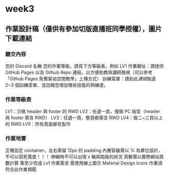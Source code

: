 # week3
## 作業設計稿（僅供有參加切版直播班同學授權），圖片下載連結

### 繳交內容
您的 Discord 名稱
您的作業等級，請見下方等級表，例如 LV1
作業網址：請提供 GitHub Pages 以及 Github Repo 連結，以方便助教與講師檢視（可以參考「Github Pages 免費架站空間教學」上傳方式）
訓練菜單：請到此*連結*挑選 2~3 個訓練菜單，並回報您增加哪些技能的熟練度。

### 作業等級表
LV1：只做 header 與 footer 的 RWD
LV2：任選一頁，僅做 PC 版型（header 與 footer 需含 RWD）
LV3：任選一頁，整頁都需含 RWD
LV4：做二~三頁以上的 RWD
LV5：所有頁面都有製作

### 作業地雷
正確設定 container，左右需留 12px 的 padding
內層容器需以 % 為單位設計，不可以寫死寬度！！！
伸縮時不可以出現 x 軸與跑版的狀況
頁數需以實際網站頁數計算
需至少完成 Lv1 作業需求
需使用線上圖示 Material Design Icons
作業須符合此作業規範

